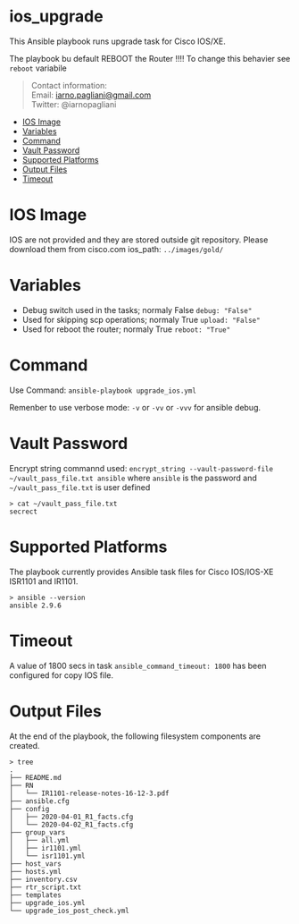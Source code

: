 # ios_upgrade
This Ansible playbook runs upgrade task for Cisco IOS/XE.

The playbook bu default REBOOT the Router !!!! To change this behavier see `reboot` variabile

> Contact information:\
> Email:    iarno.pagliani@gmail.com\
> Twitter:  @iarnopagliani

  * [IOS Image](#ios-image)
  * [Variables](#variables)
  * [Command](#command)
  * [Vault Password](#vault-password)
  * [Supported Platforms](#supported-platforms)
  * [Output Files](#output-files)
  * [Timeout](#timeout)

# IOS Image
IOS are not provided and they are stored outside git repository. Please download them from cisco.com
ios_path: `../images/gold/`

# Variables
- Debug switch used in the tasks; normaly False
    `debug: "False"`
- Used for skipping scp operations; normaly True
    `upload: "False"`
- Used for reboot the router; normaly True
    `reboot: "True"`

# Command
Use Command: `ansible-playbook upgrade_ios.yml`

Remenber to use verbose mode: `-v` or `-vv` or `-vvv` for ansible debug.

# Vault Password
Encrypt string commannd used:
`encrypt_string --vault-password-file ~/vault_pass_file.txt ansible`
where `ansible` is the password and `~/vault_pass_file.txt` is user defined

```
> cat ~/vault_pass_file.txt
secrect
```

# Supported Platforms
The playbook currently provides Ansible task files for Cisco IOS/IOS-XE ISR1101 and IR1101.
```
> ansible --version
ansible 2.9.6
```
# Timeout
A value of 1800 secs in task `ansible_command_timeout: 1800` has been configured for copy IOS file.

# Output Files
At the end of the playbook, the following filesystem components are created.
```
> tree
.
├── README.md
├── RN
│   └── IR1101-release-notes-16-12-3.pdf
├── ansible.cfg
├── config
│   ├── 2020-04-01_R1_facts.cfg
│   └── 2020-04-02_R1_facts.cfg
├── group_vars
│   ├── all.yml
│   ├── ir1101.yml
│   └── isr1101.yml
├── host_vars
├── hosts.yml
├── inventory.csv
├── rtr_script.txt
├── templates
├── upgrade_ios.yml
└── upgrade_ios_post_check.yml
```